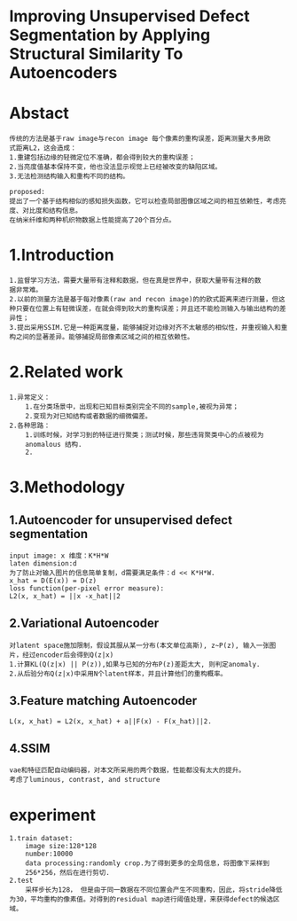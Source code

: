# Improving Unsupervised Defect Segmentation by Applying Structural Similarity To Autoencoders

# Abstact
	传统的方法是基于raw image与recon image 每个像素的重构误差，距离测量大多用欧
	式距离L2，这会造成：
	1.重建包括边缘的轻微定位不准确，都会得到较大的重构误差；
	2.当亮度值基本保持不变，他也没法显示视觉上已经被改变的缺陷区域。
	3.无法检测结构输入和重构不同的结构。
	
	proposed:
	提出了一个基于结构相似的感知损失函数，它可以检查局部图像区域之间的相互依赖性，考虑亮度、对比度和结构信息。
	在纳米纤维和两种机织物数据上性能提高了20个百分点。
# 1.Introduction
	1.监督学习方法，需要大量带有注释和数据，但在真是世界中，获取大量带有注释的数
	据非常难。
	2.以前的测量方法是基于每对像素(raw and recon image)的的欧式距离来进行测量，但这种只要在位置上有轻微误差，在就会得到较大的重构误差；并且还不能检测输入与输出结构的差异性；
	3.提出采用SSIM.它是一种距离度量，能够捕捉对边缘对齐不太敏感的相似性，并重视输入和重构之间的显著差异。能够捕捉局部像素区域之间的相互依赖性。

# 2.Related work
	1.异常定义：
		1.在分类场景中，出现和已知目标类别完全不同的sample,被视为异常；
		2.变现为对已知结构或者数据的细微偏差。
	2.各种思路：
		1.训练时候，对学习到的特征进行聚类；测试时候，那些违背聚类中心的点被视为
		anomalous 结构.
		2.

# 3.Methodology
## 1.Autoencoder for unsupervised defect segmentation
	input image: x 维度：K*H*W
	laten dimension:d
	为了防止对输入图片的信息简单复制，d需要满足条件：d << K*H*W.
	x_hat = D(E(x)) = D(z)
	loss function(per-pixel error measure):
	L2(x, x_hat) = ||x -x_hat||2

## 2.Variational Autoencoder
	对latent space施加限制，假设其服从某一分布(本文单位高斯), z~P(z), 输入一张图片，经过encoder后会得到Q(z|x)
	1.计算KL(Q(z|x) || P(z)),如果与已知的分布P(z)差距太大, 则判定anomaly.
	2.从后验分布Q(z|x)中采用N个latent样本，并且计算他们的重构概率。
## 3.Feature matching Autoencoder
	L(x, x_hat) = L2(x, x_hat) + a||F(x) - F(x_hat)||2.

	
## 4.SSIM
	vae和特征匹配自动编码器，对本文所采用的两个数据，性能都没有太大的提升。
	考虑了luminous, contrast, and structure
	
# experiment
	1.train dataset:
		image size:128*128
		number:10000
		data processing:randomly crop.为了得到更多的全局信息，将图像下采样到
		256*256，然后在进行剪切.
	2.test
		采样步长为128， 但是由于同一数据在不同位置会产生不同重构，因此，将stride降低为30，平均重构的像素值。对得到的residual map进行阈值处理，来获得defect的候选区域。